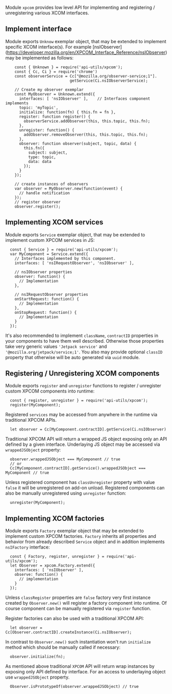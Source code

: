 <!-- This Source Code Form is subject to the terms of the Mozilla Public
   - License, v. 2.0. If a copy of the MPL was not distributed with this
   - file, You can obtain one at http://mozilla.org/MPL/2.0/. -->

Module `xpcom` provides low level API for implementing and registering /
unregistering various XCOM interfaces.

## Implement interface

Module exports `Unknow` exemplar object, that may be extended to implement
specific XCOM interface(s). For example [nsIObserver]
(https://developer.mozilla.org/en/XPCOM_Interface_Reference/nsIObserver) may be
implemented as follows:

        const { Unknown } = require('api-utils/xpcom');
        const { Cc, Ci } = require('chrome')
        const observerService = Cc["@mozilla.org/observer-service;1"].
                                getService(Ci.nsIObserverService);

        // Create my observer exemplar
        const MyObserver = Unknown.extend({
          interfaces: [ 'nsIObserver' ],    // Interfaces component implements
          topic: 'myTopic',
          initialize: function(fn) { this.fn = fn },
          register: function register() {
            observerService.addObserver(this, this.topic, this.fn);
          },
          unregister: function() {
            addObserver.removeObserver(this, this.topic, this.fn);
          },
          observer: function observer(subject, topic, data) {
            this.fn({
              subject: subject,
              type: topic,
              data: data
            });
          }
        });

        // create instances of observers
        var observer = MyObserver.new(function(event) {
          // handle notification
        });
        // register observer
        observer.register();

## Implementing XCOM services

Module exports `Service` exemplar object, that may be extended to implement
custom XPCOM services in JS:

      const { Service } = require('api-utils/xpcom');
      var MyComponent = Service.extend({
        // Interfaces implemented by this component.
        interfaces: [ 'nsIRequestObserver', 'nsIObserver' ],

        // nsIObserver properties
        observer: function() {
          // Implementation 
        },

        // nsIRequestObserver properties
        onStartRequest: function() {
          // Implementation
        },
        onStopRequest: function() {
          // Implementation
        }
      });

It's also recommended to implement `className`, `contractID` properties in your
components to have them well described. Otherwise those properties take very
generic values `'Jetpack service'` and `'@mozilla.org/jetpack/service;1'`. You
also may provide optional `classID` property that otherwise will be auto
generated via `uuid` module.

## Registering / Unregistering XCOM components

Module exports `register` and `unregister` functions to register / unregister
custom XPCOM components into runtime:

      const { register, unregister } = require('api-utils/xpcom');
      register(MyComponent);

Registered `services` may be accessed from anywhere in the runtime via
traditional XPCOM APIs.

      let observer = Cc[MyComponent.contractID].getService(Ci.nsIObserver)

Traditional XPCOM API will return a wrapped JS object exposing only an API
defined by a given interface. Underlaying JS object may be accessed via
`wrappedJSObject` property:

      observer.wrappedJSObject === MyComponent // true
      // or
      Cc[MyComponent.contractID].getService().wrappedJSObject === MyComponent // true

Unless registered component has `classUnregister` property with value `false` it
will be unregistered on add-on unload. Registered components can also be
manually unregistered using `unregister` function:

      unregister(MyComponent);

## Implementing XCOM factories

Module exports `Factory` exemplar object that may be extended to implement
custom XPCOM factories. `Factory` inherits all properties and behavior from
already described `Service` object and in addition implements `nsIFactory`
interface:

      const { Factory, register, unregister } = require('api-utils/xpcom');
      let Observer = xpcom.Factory.extend({
        interfaces: [ 'nsIObserver' ],
        observe: function() {
          // implementation
        }
      });

Unless `classRegister` properties are `false` factory very first instance
created by `Observer.new()` will register a factory component into runtime. Of
course component can be manually registered via `register` function.

Register factories can also be used with a traditional XPCOM API:

      let observer = Cc[Observer.contractID].createInstance(Ci.nsIObserver);

In contrast to `Observer.new()` such instantiation won't run `initialize` method
which should be manually called if necessary:

      observer.initialize(fn);

As mentioned above traditional `XPCOM` API will return wrap instances by
exposing only API defined by interface. For an access to underlaying object use
`wrappedJSObject` property.

      Observer.isPrototypeOf(observer.wrappedJSObject) // true
